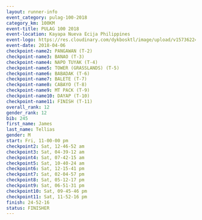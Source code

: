 ```yaml
---
layout: runner-info 
event_category: pulag-100-2018 
category_km: 100KM 
event-title: PULAG 100 2018 
event-location: Kayapa Nueva Ecija Philippines 
event-logo: https://res.cloudinary.com/dykbosktl/image/upload/v1573622467/Logo/logo-p1_tnutwz.jpg 
event-date: 2018-04-06 
checkpoint-name2: PANGAWAN (T-2) 
checkpoint-name3: BANAO (T-3) 
checkpoint-name4: NAPO TUYAK (T-4) 
checkpoint-name5: TOWER (GRASSLANDS) (T-5) 
checkpoint-name6: BABADAK (T-6) 
checkpoint-name7: BALETE (T-7) 
checkpoint-name8: CABAYO (T-8) 
checkpoint-name9: MT PACK (T-9) 
checkpoint-name10: DAYAP (T-10) 
checkpoint-name11: FINISH (T-11) 
overall_rank: 12
gender_rank: 12
bib: 245
first_name: James
last_name: Tellias
gender: M
start: Fri, 11-00-00 pm
checkpoint2: Sat, 12-46-52 am
checkpoint3: Sat, 04-39-12 am
checkpoint4: Sat, 07-42-15 am
checkpoint5: Sat, 10-40-24 am
checkpoint6: Sat, 12-15-41 pm
checkpoint7: Sat, 02-04-57 pm
checkpoint8: Sat, 05-12-17 pm
checkpoint9: Sat, 06-51-31 pm
checkpoint10: Sat, 09-45-46 pm
checkpoint11: Sat, 11-52-16 pm
finish: 24-52-16
status: FINISHER
---
```

